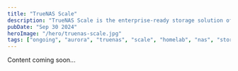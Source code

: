 ```yaml
---
title: "TrueNAS Scale"
description: "TrueNAS Scale is the enterprise-ready storage solution offering a scalable and reliable storage platform for your growing data needs."
pubDate: "Sep 30 2024"
heroImage: "/hero/truenas-scale.jpg"
tags: ["ongoing", "aurora", "truenas", "scale", "homelab", "nas", "storage"]
---
```


Content coming soon...

